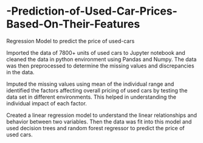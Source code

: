 # -Prediction-of-Used-Car-Prices-Based-On-Their-Features
Regression Model to predict the price of used-cars

Imported the data of 7800+ units of used cars to Jupyter notebook and cleaned the data in python environment using Pandas and Numpy. The data was then preprocessed to determine the missing values and discrepancies in the data. 

Imputed the missing values using mean of the individual range and identified the factors affecting overall pricing of used cars by testing the data set in different environments. This helped in understanding the individual impact of each factor.

Created a linear regression model to understand the linear relationships and behavior between two variables. Then the data was fit into this model and used decision trees and random forest regressor to predict the price of used cars.
